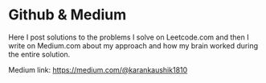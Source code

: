# Github & Medium

Here I post solutions to the problems I solve on Leetcode.com and then I write on Medium.com about my approach and how my brain worked during the entire solution. 

Medium link: https://medium.com/@karankaushik1810
